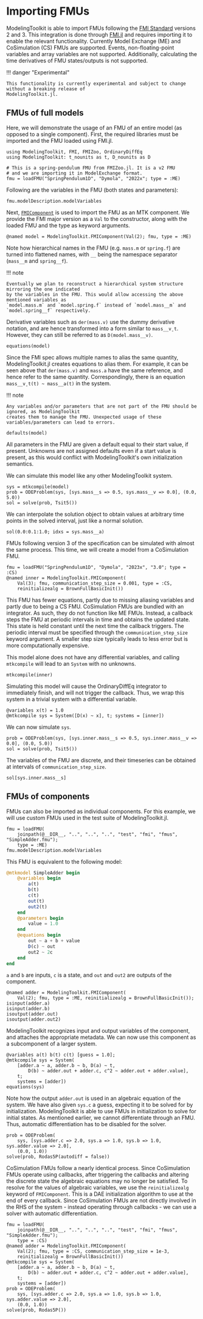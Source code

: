 # Importing FMUs

ModelingToolkit is able to import FMUs following the [FMI Standard](https://fmi-standard.org/) versions 2 and 3.
This integration is done through [FMI.jl](https://github.com/ThummeTo/FMI.jl) and requires importing it to
enable the relevant functionality. Currently Model Exchange (ME) and CoSimulation (CS) FMUs are supported.
Events, non-floating-point variables and array variables are not supported. Additionally, calculating the
time derivatives of FMU states/outputs is not supported.

!!! danger "Experimental"
    
    This functionality is currently experimental and subject to change without a breaking release of
    ModelingToolkit.jl.

## FMUs of full models

Here, we will demonstrate the usage of an FMU of an entire model (as opposed to a single component).
First, the required libraries must be imported and the FMU loaded using FMI.jl.

```@example fmi
using ModelingToolkit, FMI, FMIZoo, OrdinaryDiffEq
using ModelingToolkit: t_nounits as t, D_nounits as D

# This is a spring-pendulum FMU from FMIZoo.jl. It is a v2 FMU
# and we are importing it in ModelExchange format.
fmu = loadFMU("SpringPendulum1D", "Dymola", "2022x"; type = :ME)
```

Following are the variables in the FMU (both states and parameters):

```@example fmi
fmu.modelDescription.modelVariables
```

Next, [`FMIComponent`](@ref) is used to import the FMU as an MTK component. We provide the FMI
major version as a `Val` to the constructor, along with the loaded FMU and the type as keyword
arguments.

```@example fmi
@named model = ModelingToolkit.FMIComponent(Val(2); fmu, type = :ME)
```

Note how hierarchical names in the FMU (e.g. `mass.m` or `spring.f`) are turned into flattened
names, with `__` being the namespace separator (`mass__m` and `spring__f`).

!!! note
    
    Eventually we plan to reconstruct a hierarchical system structure mirroring the one indicated
    by the variables in the FMU. This would allow accessing the above mentioned variables as
    `model.mass.m` and `model.spring.f` instead of `model.mass__m` and `model.spring__f` respectively.

Derivative variables such as `der(mass.v)` use the dummy derivative notation, and are hence transformed
into a form similar to `mass__vˍt`. However, they can still be referred to as `D(model.mass__v)`.

```@example fmi
equations(model)
```

Since the FMI spec allows multiple names to alias the same quantity, ModelingToolkit.jl creates
equations to alias them. For example, it can be seen above that `der(mass.v)` and `mass.a` have the
same reference, and hence refer to the same quantity. Correspondingly, there is an equation
`mass__vˍt(t) ~ mass__a(t)` in the system.

!!! note
    
    Any variables and/or parameters that are not part of the FMU should be ignored, as ModelingToolkit
    creates them to manage the FMU. Unexpected usage of these variables/parameters can lead to errors.

```@example fmi
defaults(model)
```

All parameters in the FMU are given a default equal to their start value, if present. Unknowns are not
assigned defaults even if a start value is present, as this would conflict with ModelingToolkit's own
initialization semantics.

We can simulate this model like any other ModelingToolkit system.

```@repl fmi
sys = mtkcompile(model)
prob = ODEProblem(sys, [sys.mass__s => 0.5, sys.mass__v => 0.0], (0.0, 5.0))
sol = solve(prob, Tsit5())
```

We can interpolate the solution object to obtain values at arbitrary time points in the solved interval,
just like a normal solution.

```@repl fmi
sol(0.0:0.1:1.0; idxs = sys.mass__a)
```

FMUs following version 3 of the specification can be simulated with almost the same process. This time,
we will create a model from a CoSimulation FMU.

```@example fmi
fmu = loadFMU("SpringPendulum1D", "Dymola", "2023x", "3.0"; type = :CS)
@named inner = ModelingToolkit.FMIComponent(
    Val(3); fmu, communication_step_size = 0.001, type = :CS,
    reinitializealg = BrownFullBasicInit())
```

This FMU has fewer equations, partly due to missing aliasing variables and partly due to being a CS FMU.
CoSimulation FMUs are bundled with an integrator. As such, they do not function like ME FMUs. Instead,
a callback steps the FMU at periodic intervals in time and obtains the updated state. This state is held
constant until the next time the callback triggers. The periodic interval must be specified through the
`communication_step_size` keyword argument. A smaller step size typically leads to less error but is
more computationally expensive.

This model alone does not have any differential variables, and calling `mtkcompile` will lead
to an `System` with no unknowns.

```@example fmi
mtkcompile(inner)
```

Simulating this model will cause the OrdinaryDiffEq integrator to immediately finish, and will not
trigger the callback. Thus, we wrap this system in a trivial system with a differential variable.

```@example fmi
@variables x(t) = 1.0
@mtkcompile sys = System([D(x) ~ x], t; systems = [inner])
```

We can now simulate `sys`.

```@example fmi
prob = ODEProblem(sys, [sys.inner.mass__s => 0.5, sys.inner.mass__v => 0.0], (0.0, 5.0))
sol = solve(prob, Tsit5())
```

The variables of the FMU are discrete, and their timeseries can be obtained at intervals of
`communication_step_size`.

```@example fmi
sol[sys.inner.mass__s]
```

## FMUs of components

FMUs can also be imported as individual components. For this example, we will use custom FMUs used
in the test suite of ModelingToolkit.jl.

```@example fmi
fmu = loadFMU(
    joinpath(@__DIR__, "..", "..", "..", "test", "fmi", "fmus", "SimpleAdder.fmu");
    type = :ME)
fmu.modelDescription.modelVariables
```

This FMU is equivalent to the following model:

```julia
@mtkmodel SimpleAdder begin
    @variables begin
        a(t)
        b(t)
        c(t)
        out(t)
        out2(t)
    end
    @parameters begin
        value = 1.0
    end
    @equations begin
        out ~ a + b + value
        D(c) ~ out
        out2 ~ 2c
    end
end
```

`a` and `b` are inputs, `c` is a state, and `out` and `out2` are outputs of the component.

```@repl fmi
@named adder = ModelingToolkit.FMIComponent(
    Val(2); fmu, type = :ME, reinitializealg = BrownFullBasicInit());
isinput(adder.a)
isinput(adder.b)
isoutput(adder.out)
isoutput(adder.out2)
```

ModelingToolkit recognizes input and output variables of the component, and attaches the appropriate
metadata. We can now use this component as a subcomponent of a larger system.

```@repl fmi
@variables a(t) b(t) c(t) [guess = 1.0];
@mtkcompile sys = System(
    [adder.a ~ a, adder.b ~ b, D(a) ~ t,
        D(b) ~ adder.out + adder.c, c^2 ~ adder.out + adder.value],
    t;
    systems = [adder])
equations(sys)
```

Note how the output `adder.out` is used in an algebraic equation of the system. We have also given
`sys.c` a guess, expecting it to be solved for by initialization. ModelingToolkit is able to use
FMUs in initialization to solve for initial states. As mentioned earlier, we cannot differentiate
through an FMU. Thus, automatic differentiation has to be disabled for the solver.

```@example fmi
prob = ODEProblem(
    sys, [sys.adder.c => 2.0, sys.a => 1.0, sys.b => 1.0, sys.adder.value => 2.0],
    (0.0, 1.0))
solve(prob, Rodas5P(autodiff = false))
```

CoSimulation FMUs follow a nearly identical process. Since CoSimulation FMUs operate using callbacks,
after triggering the callbacks and altering the discrete state the algebraic equations may no longer
be satisfied. To resolve for the values of algebraic variables, we use the `reinitializealg` keyword
of `FMIComponent`. This is a DAE initialization algorithm to use at the end of every callback. Since
CoSimulation FMUs are not directly involved in the RHS of the system - instead operating through
callbacks - we can use a solver with automatic differentiation.

```@example fmi
fmu = loadFMU(
    joinpath(@__DIR__, "..", "..", "..", "test", "fmi", "fmus", "SimpleAdder.fmu");
    type = :CS)
@named adder = ModelingToolkit.FMIComponent(
    Val(2); fmu, type = :CS, communication_step_size = 1e-3,
    reinitializealg = BrownFullBasicInit())
@mtkcompile sys = System(
    [adder.a ~ a, adder.b ~ b, D(a) ~ t,
        D(b) ~ adder.out + adder.c, c^2 ~ adder.out + adder.value],
    t;
    systems = [adder])
prob = ODEProblem(
    sys, [sys.adder.c => 2.0, sys.a => 1.0, sys.b => 1.0, sys.adder.value => 2.0],
    (0.0, 1.0))
solve(prob, Rodas5P())
```
